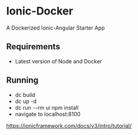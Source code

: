 # Ionic-Docker
A Dockerized Ionic-Angular Starter App

## Requirements
- Latest version of Node and Docker

## Running
- dc build
- dc up -d
- dc run --rm ui npm install
- navigate to localhost:8100

https://ionicframework.com/docs/v3/intro/tutorial/